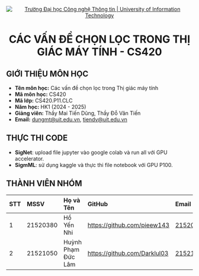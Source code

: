 <p align="center">
  <a href="https://www.uit.edu.vn/" title="Trường Đại học Công nghệ Thông tin" style="border: none;">
    <img src="https://i.imgur.com/WmMnSRt.png" alt="Trường Đại học Công nghệ Thông tin | University of Information Technology">
  </a>
</p>

<h1 align="center"><b>CÁC VẤN ĐỀ CHỌN LỌC TRONG THỊ GIÁC MÁY TÍNH - CS420</b></h1>

## GIỚI THIỆU MÔN HỌC

-    **Tên môn học:** Các vấn đề chọn lọc trong Thị giác máy tính
-    **Mã môn học:** CS420
-    **Mã lớp:** CS420.P11.CLC
-    **Năm học:** HK1 (2024 - 2025)
-    **Giảng viên:** Thầy Mai Tiến Dũng, Thầy Đỗ Văn Tiến
-    **Email:** dungmt@uit.edu.vn, tiendv@uit.edu.vn

## THỰC THI CODE
- **SigNet**: upload file jupyter vào google colab và run all với GPU accelerator.
- **SigmML**: sử dụng kaggle và thực thi file notebook với GPU P100.

## THÀNH VIÊN NHÓM

| STT | MSSV     | Họ và Tên            | GitHub                            | Email                  |
| :-- | :------- | :------------------- | :-------------------------------- | :--------------------- |
| 1   | 21520380 | Hồ Yến Nhi           | https://github.com/pieew143       | 21520380@gm.uit.edu.vn |
| 2   | 21521050 | Huỳnh Phạm Đức Lâm   | https://github.com/Darklul03      | 21521050@gm.uit.edu.vn |